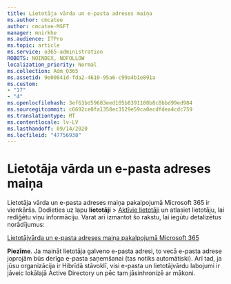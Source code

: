 ```yaml
---
title: Lietotāja vārda un e-pasta adreses maiņa
ms.author: cmcatee
author: cmcatee-MSFT
manager: mnirkhe
ms.audience: ITPro
ms.topic: article
ms.service: o365-administration
ROBOTS: NOINDEX, NOFOLLOW
localization_priority: Normal
ms.collection: Adm_O365
ms.assetid: 9e00841d-fda2-4610-95a6-c99a4b1e891a
ms.custom:
- "17"
- "4"
ms.openlocfilehash: 3ef63bd59683eed105b8391188b8c8bbd99ed984
ms.sourcegitcommit: c6692ce0fa1358ec3529e59ca0ecdfdea4cdc759
ms.translationtype: MT
ms.contentlocale: lv-LV
ms.lasthandoff: 09/14/2020
ms.locfileid: "47756938"
---
```

# <a name="change-a-users-name-and-email-address"></a>Lietotāja vārda un e-pasta adreses maiņa

Lietotāja vārda un e-pasta adreses maiņa pakalpojumā Microsoft 365 ir vienkārša. Dodieties uz lapu **lietotāji** \> [Aktīvie lietotāji](https://go.microsoft.com/fwlink/p/?linkid=834822) un atlasiet lietotāju, lai rediģētu viņu informāciju. Varat arī izmantot šo rakstu, lai iegūtu detalizētus norādījumus:
  
[Lietotājvārda un e-pasta adreses maiņa pakalpojumā Microsoft 365](https://docs.microsoft.com/microsoft-365/admin/add-users/change-a-user-name-and-email-address)
  
 **Piezīme**. Ja maināt lietotāja galveno e-pasta adresi, to vecā e-pasta adrese joprojām būs derīga e-pasta saņemšanai (tas notiks automātiski). Arī tad, ja jūsu organizācija ir Hibrīdā stāvoklī, visi e-pasta un lietotājvārdu labojumi ir jāveic lokālajā Active Directory un pēc tam jāsinhronizē ar mākoni.